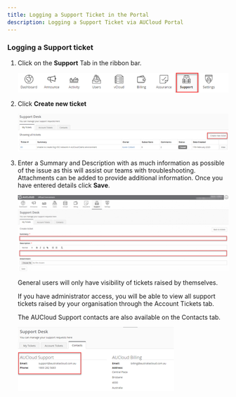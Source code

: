 ```yaml
---
title: Logging a Support Ticket in the Portal
description: Logging a Support Ticket via AUCloud Portal
---
```


### Logging a Support ticket 

1. Click on the **Support** Tab in the ribbon bar.

    ![Support](./assets/nav_support.png)

1. Click **Create new ticket**

    ![Create New](./assets/create_new_ticket.png)

1. Enter a Summary and Description with as much information as possible of the issue as this will assist our teams with troubleshooting. Attachments can be added to provide additional information. Once you have entered details click **Save**.

    ![Summary Description](./assets/summary_description.png)

    General users will only have visibility of tickets raised by themselves.

    If you have administrator access, you will be able to view all support tickets raised by your organisation through the Account Tickets tab.

    The AUCloud Support contacts are also available on the Contacts tab.

    ![Contacts](./assets/contacts_tab.png)